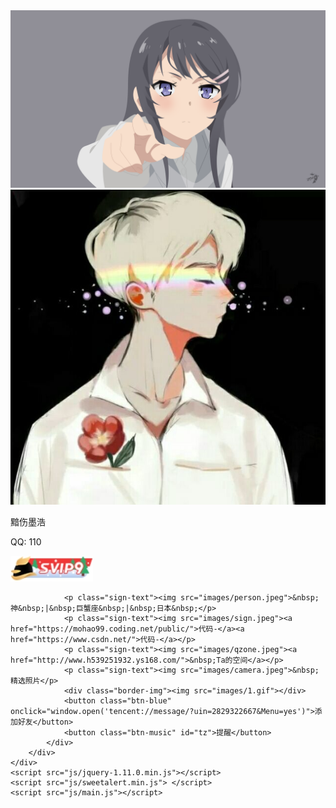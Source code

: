 <!DOCTYPE html>
<html lang="zh">

<head>
    <meta charset="UTF-8">
    <meta name="viewport" content="width=device-width, initial-scale=1.0">
    <title>欢迎来到个人主页</title>
    <link rel="stylesheet" href="css/style.css">
    <link rel="icon" href="index_1.html">
    <audio src="etc/See You Again - Wiz Khalifa、Charlie Puth.mp3" id="audio"></audio>
</head>

<body>
    <div class="container">
        <div class="user-form">
            <div class="bg-user">
                <div class="top"><img src="yyds.png"></div>
                <div class="circle"><img src="头像.png"></div>
                <p class="user-title">黯伤墨浩</p>
                <p class="user-qq">QQ: 110</p>
                <div class="idcard"><img src="images/svip.png"></div>
              
                <p class="sign-text"><img src="images/person.jpeg">&nbsp;神&nbsp;|&nbsp;巨蟹座&nbsp;|&nbsp;日本&nbsp;</p>
                <p class="sign-text"><img src="images/sign.jpeg"><a href="https://mohao99.coding.net/public/">代码-</a><a href="https://www.csdn.net/">代码-</a></p>
                <p class="sign-text"><img src="images/qzone.jpeg"><a href="http://www.h539251932.ys168.com/">&nbsp;Ta的空间</a></p>
                <p class="sign-text"><img src="images/camera.jpeg">&nbsp;精选照片</p>
                <div class="border-img"><img src="images/1.gif"></div>
                <button class="btn-blue" onclick="window.open('tencent://message/?uin=2829322667&Menu=yes')">添加好友</button>
                <button class="btn-music" id="tz">提醒</button>
            </div>
        </div>
    </div>
    <script src="js/jquery-1.11.0.min.js"></script>
    <script src="js/sweetalert.min.js"> </script>
    <script src="js/main.js"></script>
</body>

</html>
